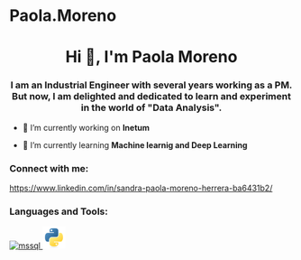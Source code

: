 # Paola.Moreno

<h1 align="center">Hi 👋, I'm Paola Moreno</h1>
<h3 align="center">I am an Industrial Engineer with several years working as a PM. But now, I am delighted and dedicated to learn and experiment in the world of "Data Analysis".</h3>

- 🔭 I’m currently working on **Inetum**

- 🌱 I’m currently learning **Machine learnig and Deep Learning**

<h3 align="left">Connect with me:</h3>

https://www.linkedin.com/in/sandra-paola-moreno-herrera-ba6431b2/

<p align="left">
</p>

<h3 align="left">Languages and Tools:</h3>
<p align="left"> <a href="https://www.microsoft.com/en-us/sql-server" target="_blank" rel="noreferrer"> <img src="https://www.svgrepo.com/show/303229/microsoft-sql-server-logo.svg" alt="mssql" width="40" height="40"/> </a> <a href="https://www.python.org" target="_blank" rel="noreferrer"> <img src="https://raw.githubusercontent.com/devicons/devicon/master/icons/python/python-original.svg" alt="python" width="40" height="40"/> </a> </p>

